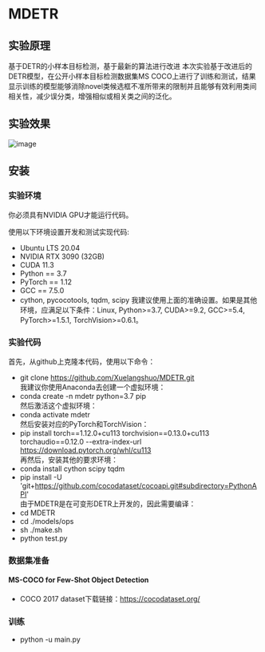 # MDETR
## 实验原理
基于DETR的小样本目标检测，基于最新的算法进行改进
本次实验基于改进后的DETR模型，在公开小样本目标检测数据集MS COCO上进行了训练和测试，结果显示训练的模型能够消除novel类候选框不准所带来的限制并且能够有效利用类间相关性，减少误分类，增强相似或相关类之间的泛化。
## 实验效果
![image](https://github.com/Xuelangshuo/MDETR/assets/88080333/5587890c-0a2c-41ed-98d9-ce0cdf390ca6)
## 安装
### 实验环境
你必须具有NVIDIA GPU才能运行代码。

使用以下环境设置开发和测试实现代码:
- Ubuntu LTS 20.04
- NVIDIA RTX 3090 (32GB)
- CUDA 11.3
- Python == 3.7
- PyTorch == 1.12
- GCC == 7.5.0
- cython, pycocotools, tqdm, scipy
我建议使用上面的准确设置。如果是其他环境，应满足以下条件：Linux, Python>=3.7, CUDA>=9.2, GCC>=5.4, PyTorch>=1.5.1, TorchVision>=0.6.1。
### 实验代码
首先，从github上克隆本代码，使用以下命令：
- git clone https://github.com/Xuelangshuo/MDETR.git  
我建议你使用Anaconda去创建一个虚拟环境：
- conda create -n mdetr python=3.7 pip  
然后激活这个虚拟环境：
- conda activate mdetr  
然后安装对应的PyTorch和TorchVision：
- pip install torch==1.12.0+cu113 torchvision==0.13.0+cu113 torchaudio==0.12.0 --extra-index-url https://download.pytorch.org/whl/cu113  
再然后，安装其他的要求环境：
- conda install cython scipy tqdm
- pip install -U 'git+https://github.com/cocodataset/cocoapi.git#subdirectory=PythonAPI'  
由于MDETR是在可变形DETR上开发的，因此需要编译：
- cd MDETR
- cd ./models/ops
- sh ./make.sh
- python test.py
### 数据集准备
#### MS-COCO for Few-Shot Object Detection
- COCO 2017 dataset下载链接：https://cocodataset.org/
### 训练
- python -u main.py
